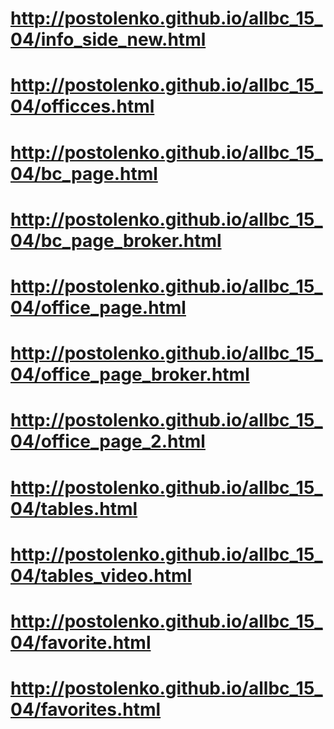 # http://postolenko.github.io/allbc_15_04/info_side_new.html
# http://postolenko.github.io/allbc_15_04/officces.html
# http://postolenko.github.io/allbc_15_04/bc_page.html
# http://postolenko.github.io/allbc_15_04/bc_page_broker.html
# http://postolenko.github.io/allbc_15_04/office_page.html
# http://postolenko.github.io/allbc_15_04/office_page_broker.html
# http://postolenko.github.io/allbc_15_04/office_page_2.html
# http://postolenko.github.io/allbc_15_04/tables.html
# http://postolenko.github.io/allbc_15_04/tables_video.html
# http://postolenko.github.io/allbc_15_04/favorite.html
# http://postolenko.github.io/allbc_15_04/favorites.html